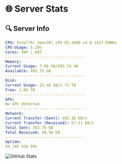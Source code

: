 # 🌐 Server Stats
## 🔍 Server Info
```yaml
CPU: Intel(R) Xeon(R) CPU E5-2699 v4 @ 1427.69MHz
CPU Usage: 5.20%
Cores: 44P | 88T
-----------------------------------
Memory:
Current Usage: 7.66 GB/503.74 GB
Available: 492.72 GB
-----------------------------------
Disk:
Current Usage: 23.48 GB/1.71 TB
Free: 1.60 TB
-----------------------------------
GPU:
No GPU detected
-----------------------------------
Network:
Current Transfer (Sent): 493.36 KB/s
Current Transfer (Received): 67.51 KB/s
Total Sent: 353.76 GB
Total Received: 58.56 GB
-----------------------------------
Uptime:
6d 16h 43m 50s
```
![GitHub Stats](https://img.shields.io/badge/Updated-2025-04-26_09:52:38-blue)
